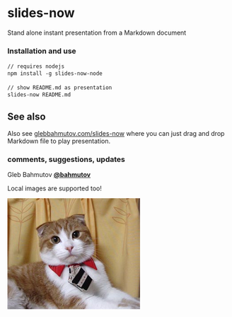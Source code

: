 # slides-now

Stand alone instant presentation from a Markdown document

### Installation and use

	// requires nodejs
	npm install -g slides-now-node

	// show README.md as presentation
	slides-now README.md

## See also

Also see [glebbahmutov.com/slides-now](http://glebbahmutov.com/slides-now/)
where you can just drag and drop Markdown file to play presentation.

### comments, suggestions, updates

Gleb Bahmutov **[@bahmutov](https://twitter.com/bahmutov)**


Local images are supported too!

![cat businessman](images/cat-businessman.jpg)
